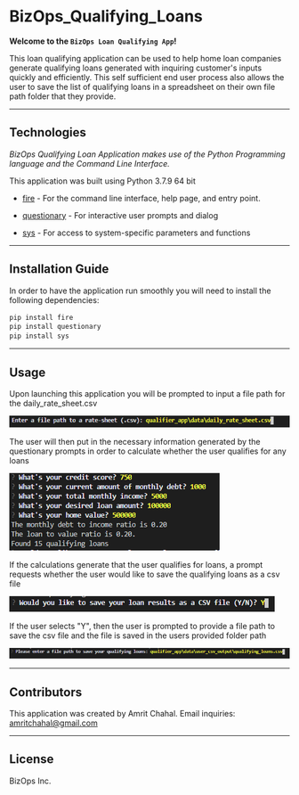 # BizOps_Qualifying_Loans

**Welcome to the `BizOps Loan Qualifying App`!**

This loan qualifying application can be used to help home loan companies generate qualifying loans generated with inquiring customer's inputs quickly and efficiently. This self sufficient end user process also allows the user to save the list of qualifying loans in a spreadsheet on their own file path folder that they provide.

---

## Technologies
*BizOps Qualifying Loan Application makes use of the Python Programming language and the Command Line Interface.*

This application was built using Python 3.7.9 64 bit

* [fire](fire) - For the command line interface, help page, and entry point.

* [questionary](questionary) - For interactive user prompts and dialog

* [sys](sys) - For access to system-specific parameters and functions

---

## Installation Guide

In order to have the application run smoothly you will need to install the following dependencies:
```python
pip install fire
pip install questionary
pip install sys
```
---

## Usage

Upon launching this application you will be prompted to input a file path for the daily_rate_sheet.csv

![loan_app_prompt](loan_app_prompt.PNG)


The user will then put in the necessary information generated by the questionary prompts in order to calculate whether the user qualifies for any loans

![calculation_inputs](calculation_inputs.png)


If the calculations generate that the user qualifies for loans, a prompt requests whether the user would like to save the qualifying loans as a csv file

![save_prompt](save_prompt.png)


If the user selects "Y", then the user is prompted to provide a file path to save the csv file and the file is saved in the users provided folder path

![save_file_path](save_file_path.png)

---

## Contributors

This application was created by Amrit Chahal.
Email inquiries: amritchahal@gmail.com 

---

## License

BizOps Inc.